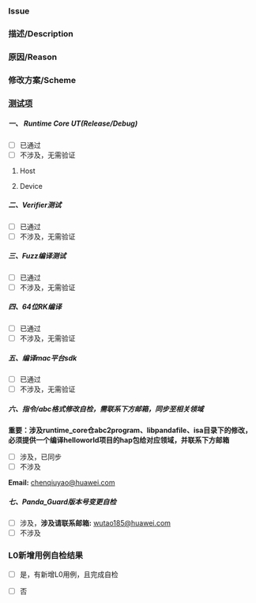 ### Issue

### 描述/Description

### 原因/Reason

### 修改方案/Scheme


### **[测试项](https://gitee.com/openharmony/arkcompiler_runtime_core/wikis)**

##### **一、 Runtime Core UT(Release/Debug)**
- [ ] 已通过
- [ ] 不涉及，无需验证

1. Host

2. Device

##### **二、Verifier测试**
- [ ] 已通过
- [ ] 不涉及，无需验证

##### **三、Fuzz编译测试**
- [ ] 已通过
- [ ] 不涉及，无需验证

##### **四、64位RK编译**
- [ ] 已通过
- [ ] 不涉及，无需验证

##### **五、编译mac平台sdk**
- [ ] 已通过
- [ ] 不涉及，无需验证

##### **六、指令/abc格式修改自检，需联系下方邮箱，同步至相关领域**
**重要：涉及runtime_core仓abc2program、libpandafile、isa目录下的修改，必须提供一个编译helloworld项目的hap包给对应领域，并联系下方邮箱**
- [ ] 涉及，已同步
- [ ] 不涉及

**Email:** chenqiuyao@huawei.com

##### **七、Panda_Guard版本号变更自检**

- [ ]  涉及，**涉及请联系邮箱:** wutao185@huawei.com
- [ ]  不涉及

### L0新增用例自检结果
- [ ] 是，有新增L0用例，且完成自检
- [ ] 否

